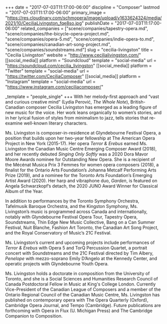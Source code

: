 +++
date = "2017-07-03T11:17:00-06:00"
discipline = "Composer"
lastmod = "2017-07-03T11:17:00-06:00"
primary_image = "https://res.cloudinary.com/schmopera/image/upload/v1633624324/media/2021/10/CeciliaLivingston_fqe8so.jpg"
publishDate = "2017-07-03T11:17:00-06:00"
related_companies = ["scene/companies/tapestry-opera.md", "scene/companies/the-bicycle-opera-project.md", "scene/companies/opera-5.md", "scene/companies/indie-opera-to.md", "scene/companies/canadian-art-song-project.md", "scene/companies/soundstreams.md"]
slug = "cecilia-livingston"
title = "Cecilia Livingston"
website = "http://www.cecilialivingston.com/"
[[social_media]]
platform = "Soundcloud"
template = "social-media"
url = "https://soundcloud.com/cecilia_livingston"
[[social_media]]
platform = "Twitter"
template = "social-media"
url = "https://twitter.com/CeciliaComposer"
[[social_media]]
platform = "Instagram"
template = "social-media"
url = "https://www.instagram.com/ceciliacomposer/"

_template = "people_single"
+++
With her melody-first approach and “vast and curious creative mind” (Lydia Perović, _The Whole Note_), British-Canadian composer Cecilia Livingston has emerged as a leading figure of new music for the voice. Her work leans organically to women’s stories, and in her lyrical fusion of styles from minimalism to jazz, tells stories that re-examine well-known literary characters.

Ms. Livingston is composer-in-residence at Glyndebourne Festival Opera, a position that builds upon her two-year fellowship at The American Opera Project in New York (2015-17).  Her opera _Terror & Erebus_ earned Ms. Livingston the Canadian Music Centre Emerging Composer Award (2018), and her recently debuted _Singing Only Softly_ was a 2020 Dora Mavor Moore Awards nominee for Outstanding New Opera. She is a recipient of the Mécénat Musica Prix 3 Femmes for women opera composers (2018), a finalist for the Ontario Arts Foundation’s Johanna Metcalf Performing Arts Prize (2019), and a nominee for the Toronto Arts Foundation’s Emerging Artist Award (2020). Her harp and vibraphone duo, _Garden_, is featured on Angela Schwarzkopf’s detach, the 2020 JUNO Award Winner for Classical Album of the Year.

In addition to performances by the Toronto Symphony Orchestra, Tafelmusik Baroque Orchestra, and the Kingston Symphony, Ms. Livingston’s music is programmed across Canada and internationally, notably with Glyndebourne Festival Opera Tour, Tapestry Opera, Soundstreams, Thin Edge New Music Collective, Bang on a Can Summer Festival, Nuit Blanche, Fashion Art Toronto, the Canadian Art Song Project, and the Royal Conservatory of Music’s 21C Festival.

Ms. Livingston’s current and upcoming projects include performances of _Terror & Erebus_ with Opera 5 and TorQ Percussion Quartet, a portrait concert with Soundstreams and the 21C Festival directed by Tim Albery, _Penelope_ with mezzo-soprano Emily D’Angelo at the Kennedy Center, and operatic projects with Glyndebourne Youth Opera.

Ms. Livingston holds a doctorate in composition from the University of Toronto, and she is a Social Sciences and Humanities Research Council of Canada Postdoctoral Fellow in Music at King's College London. Currently Vice-President of the Canadian League of Composers and a member of the Ontario Regional Council of the Canadian Music Centre, Ms. Livingston has published on contemporary opera with The Opera Quarterly (Oxford), Cambridge Opera Journal, and Tempo (Cambridge). Future publications are forthcoming with Opera in Flux (U. Michigan Press) and The Cambridge Companion to Composition.
